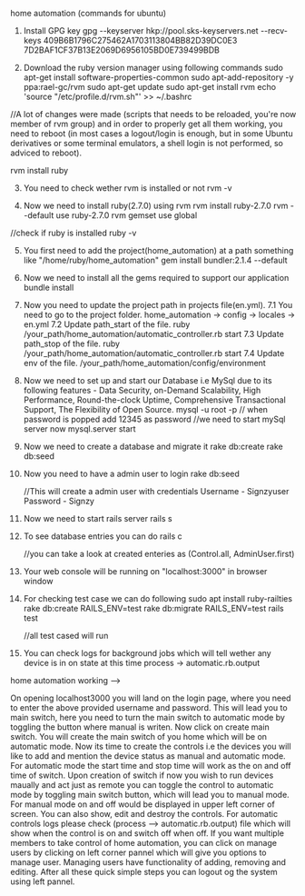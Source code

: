 home automation
(commands for ubuntu)

1. Install GPG key 
   gpg --keyserver hkp://pool.sks-keyservers.net --recv-keys 409B6B1796C275462A1703113804BB82D39DC0E3 7D2BAF1CF37B13E2069D6956105BD0E739499BDB

2. Download the ruby version manager using following commands
   sudo apt-get install software-properties-common
   sudo apt-add-repository -y ppa:rael-gc/rvm
   sudo apt-get update
   sudo apt-get install rvm
   echo 'source "/etc/profile.d/rvm.sh"' >> ~/.bashrc

//A lot of changes were made (scripts that needs to be reloaded, you're now member of rvm group) and in order to properly get all them working, you need to reboot (in most cases a logout/login is enough, but in some Ubuntu derivatives or some terminal emulators, a shell login is not performed, so adviced to reboot).

   rvm install ruby

3. You need to check wether rvm is installed or not
rvm -v

4. Now we need to install ruby(2.7.0) using rvm
   rvm install ruby-2.7.0
   rvm --default use ruby-2.7.0
   rvm gemset use global

//check if ruby is installed 
   ruby -v

5. You first need to add the project(home_automation) at a path something like "/home/ruby/home_automation"
   gem install bundler:2.1.4 --default

6. Now we need to install all the gems required to support our application
   bundle install

7. Now you need to update the project path in projects file(en.yml). 
  7.1 You need to go to the project folder.
      home_automation -> config -> locales -> en.yml
  7.2 Update path_start of the file.
      ruby /your_path/home_automation/automatic_controller.rb start
  7.3 Update path_stop of the file.
      ruby /your_path/home_automation/automatic_controller.rb start
  7.4 Update env of the file.
      /your_path/home_automation/config/environment

8. Now we need to set up and start our Database i.e MySql due to its following features - Data Security, on-Demand Scalability, High Performance, Round-the-clock Uptime, Comprehensive Transactional Support,  The Flexibility of Open Source.
   mysql -u root -p
   // when password is popped add 12345 as password
   //we need to start mySql server now 
   mysql.server start

9. Now we need to create a database and migrate it 
   rake db:create
   rake db:seed

10. Now you need to have a admin user to login
    rake db:seed

    //This will create a admin user with credentials
    Username - Signzyuser
    Password - Signzy

11. Now we need to start rails server 
    rails s

12. To see database entries you can do 
    rails c

    //you can take a look at created enteries as (Control.all, AdminUser.first)

13. Your web console will be running on "localhost:3000" in browser window 

14. For checking test case we can do following
    sudo apt install ruby-railties
    rake db:create RAILS_ENV=test
    rake db:migrate RAILS_ENV=test
    rails test

    //all test cased will run

15. You can check logs for background jobs which will tell wether any device is in on state at this time
    process -> automatic.rb.output

 

home automation working -->

On opening localhost3000 you will land on the login page, where you need to enter the above provided username and password.
This will lead you to main switch, here you need to turn the main switch to automatic mode by toggling the button where manual is writen. Now click on create main switch. 
You will create the main switch of you home which will be on automatic mode.
Now its time to create the controls i.e the devices you will like to add and mention the device status as manual and automatic mode. For automatic mode the start time and stop time will work as the on and off time of switch.
Upon creation of switch if now you wish to run devices maually and act just as remote you can toggle the control to automatic mode by toggling main switch button, which will lead you to manual mode.
For manual mode on and off would be displayed in upper left corner of screen.
You can also show, edit and destroy the controls.
For automatic controls logs please check (process --> automatic.rb.output) file which will show when the control is on and switch off when off.
If you want multiple members to take control of home automation, you can click on manage users by clicking on left corner pannel which will give you options to manage user.
Managing users have functionality of adding, removing and editing.
After all these quick simple steps you can logout og the system using left pannel.